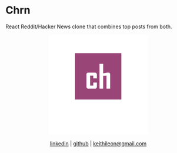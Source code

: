 # Chrn
React Reddit/Hacker News clone that combines top posts from both.
<p align="center">
  <a href="https://keithleon.github.io/blacklamp">
    <img src="public/mstile-150x150.png" alt"chrn_logo">
  </a>
</p>
<p align="center">
  <a href="https://www.linkedin.com/in/keith-leon/">linkedin</a> | <a href="https://github.com/keithleon">github</a> | <a href="mailto:keithileon@gmail.com">keithileon@gmail.com</a>
</p>
